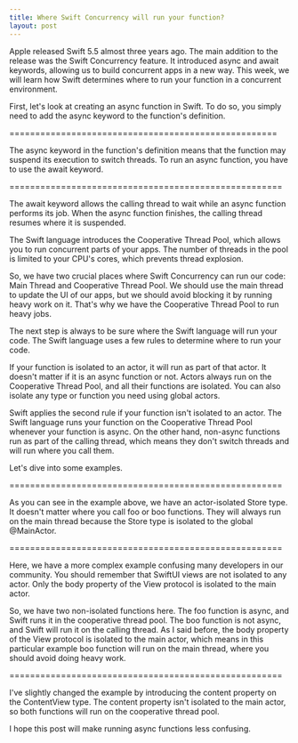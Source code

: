 ```yaml
---
title: Where Swift Concurrency will run your function?
layout: post
---
```


Apple released Swift 5.5 almost three years ago. The main addition to the release was the Swift Concurrency feature. It introduced async and await keywords, allowing us to build concurrent apps in a new way. This week, we will learn how Swift determines where to run your function in a concurrent environment.

First, let's look at creating an async function in Swift. To do so, you simply need to add the async keyword to the function's definition.

====================================================

The async keyword in the function's definition means that the function may suspend its execution to switch threads. To run an async function, you have to use the await keyword.

=====================================================

The await keyword allows the calling thread to wait while an async function performs its job. When the async function finishes, the calling thread resumes where it is suspended.

The Swift language introduces the Cooperative Thread Pool, which allows you to run concurrent parts of your apps. The number of threads in the pool is limited to your CPU's cores, which prevents thread explosion.

So, we have two crucial places where Swift Concurrency can run our code: Main Thread and Cooperative Thread Pool. We should use the main thread to update the UI of our apps, but we should avoid blocking it by running heavy work on it. That's why we have the Cooperative Thread Pool to run heavy jobs.

The next step is always to be sure where the Swift language will run your code. The Swift language uses a few rules to determine where to run your code.

If your function is isolated to an actor, it will run as part of that actor. It doesn't matter if it is an async function or not. Actors always run on the Cooperative Thread Pool, and all their functions are isolated. You can also isolate any type or function you need using global actors.

Swift applies the second rule if your function isn't isolated to an actor. The Swift language runs your function on the Cooperative Thread Pool whenever your function is async. On the other hand, non-async functions run as part of the calling thread, which means they don't switch threads and will run where you call them.

Let's dive into some examples.

=====================================================

As you can see in the example above, we have an actor-isolated Store type. It doesn't matter where you call foo or boo functions. They will always run on the main thread because the Store type is isolated to the global @MainActor.

=====================================================

Here, we have a more complex example confusing many developers in our community. You should remember that SwiftUI views are not isolated to any actor. Only the body property of the View protocol is isolated to the main actor.

So, we have two non-isolated functions here. The foo function is async, and Swift runs it in the cooperative thread pool. The boo function is not async, and Swift will run it on the calling thread. As I said before, the body property of the View protocol is isolated to the main actor, which means in this particular example boo function will run on the main thread, where you should avoid doing heavy work.

=====================================================

I've slightly changed the example by introducing the content property on the ContentView type. The content property isn't isolated to the main actor, so both functions will run on the cooperative thread pool.
 
I hope this post will make running async functions less confusing.
